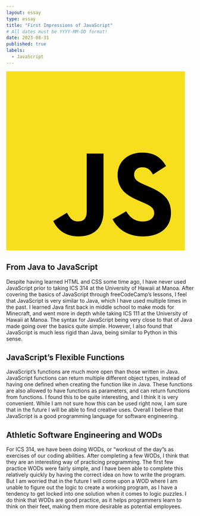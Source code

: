 ```yaml
---
layout: essay
type: essay
title: "First Impressions of JavaScript"
# All dates must be YYYY-MM-DD format!
date: 2023-08-31
published: true
labels:
  - JavaScript
---
```


<img width="480px" src="../img/first-impressions-of-javascript/javascript.png">

## From Java to JavaScript

Despite having learned HTML and CSS some time ago, I have never used JavaScript prior to taking ICS 314 at the University of Hawaii at Manoa. After covering the basics of JavaScript through freeCodeCamp’s lessons, I feel that JavaScript is very similar to Java, which I have used multiple times in the past. I learned Java first back in middle school to make mods for Minecraft, and went more in depth while taking ICS 111 at the University of Hawaii at Manoa. The syntax for JavaScript being very close to that of Java made going over the basics quite simple. However, I also found that JavaScript is much less rigid than Java, being similar to Python in this sense.

## JavaScript’s Flexible Functions

JavaScript’s functions are much more open than those written in Java. JavaScript functions can return multiple different object types, instead of having one defined when creating the function like in Java. These functions are also allowed to have functions as parameters, and can return functions from functions. I found this to be quite interesting, and I think it is very convenient. While I am not sure how this can be used right now, I am sure that in the future I will be able to find creative uses. Overall I believe that JavaScript is a good programming language for software engineering.

## Athletic Software Engineering and WODs

For ICS 314, we have been doing WODs, or “workout of the day”s as exercises of our coding abilities. After completing a few WODs, I think that they are an interesting way of practicing programming. The first few practice WODs were fairly simple, and I have been able to complete this relatively quickly by having the correct idea on how to write the program. But I am worried that in the future I will come upon a WOD where I am unable to figure out the logic to create a working program, as I have a tendency to get locked into one solution when it comes to logic puzzles. I do think that WODs are good practice, as it helps programmers learn to think on their feet, making them more desirable as potential employees.
